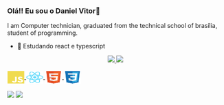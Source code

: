 ### Olá!! Eu sou o Daniel Vitor👋

I am Computer technician, graduated from the technical school of brasília, student of programming.


- 🌱 Estudando react e typescript
<div align="center">
  <a href="https://github.com/danielvito-pereira">
  <img height="180em" src="https://github-readme-stats.vercel.app/api?username=danielvito-pereira&show_icons=true&theme=dark&include_all_commits=true&count_private=true"/>
  <img height="180em" src="https://github-readme-stats.vercel.app/api/top-langs/?username=danielvito-pereira&layout=compact&langs_count=7&theme=dark"/>
</div>
  

<div style="display: inline_block"><br>
  <img align="center" alt="Rafa-Js" height="30" width="40" src="https://raw.githubusercontent.com/devicons/devicon/master/icons/javascript/javascript-plain.svg">
  <img align="center" alt="Rafa-React" height="30" width="40" src="https://raw.githubusercontent.com/devicons/devicon/master/icons/react/react-original.svg">
  <img align="center" alt="Rafa-HTML" height="30" width="40" src="https://raw.githubusercontent.com/devicons/devicon/master/icons/html5/html5-original.svg">
  <img align="center" alt="Rafa-CSS" height="30" width="40" src="https://raw.githubusercontent.com/devicons/devicon/master/icons/css3/css3-original.svg">
</div></br>
  
  
<div> 
  <a href = "mailto:contatorafaballerini@gmail.com"><img src="https://img.shields.io/badge/-Gmail-%23333?style=for-the-badge&logo=gmail&logoColor=white" target="_blank"></a>
  <a href="https://www.linkedin.com/public-profile/settings?trk=d_flagship3_profile_self_view_public_profile" target="_blank"><img src="https://img.shields.io/badge/-LinkedIn-%230077B5?style=for-the-badge&logo=linkedin&logoColor=white" target="_blank"></a> 
 
  
 
</div>
<!--
- 🔭 I’m currently working on ...
- 📫 Contate-me no email:danielvitor081@gmail.com 
- 👯 I’m looking to collaborate on ...
- 🤔 I’m looking for help with ...
- 💬 Ask me about ...
...
- 😄 Pronouns:ele/dele ...
- ⚡ Fun fact: ...

![Snake animation](https://github.com/rafaballerini/danielvito-pereira/blob/output/github-contribution-grid-snake.svg)
-->
